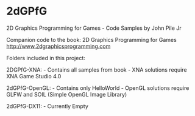 2dGPfG
======

2D Graphics Programming for Games - Code Samples
by John Pile Jr

Companion code to the book: 2D Graphics Programming for Games
http://www.2dgraphicsprogramming.com

Folders included in this project:

2DGPfG-XNA:
							-	Contains all samples from book
							- XNA solutions require XNA Game Studio 4.0

2dGPfG-OpenGL:
						 	- Contains only HelloWorld
							-	OpenGL solutions require GLFW and SOIL (Simple OpenGL Image Library)

2dGPfG-DX11:
							- Currently Empty